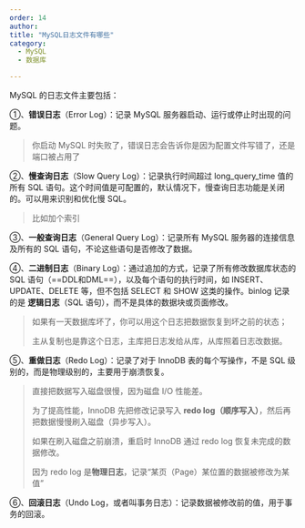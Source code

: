 ```yaml
---
order: 14
author: 
title: "MySQL日志文件有哪些"
category:
  - MySQL 
  - 数据库

---
```


MySQL 的日志文件主要包括：

①、**错误日志**（Error Log）：记录 MySQL 服务器启动、运行或停止时出现的问题。

> 你启动 MySQL 时失败了，错误日志会告诉你是因为配置文件写错了，还是端口被占用了

②、**慢查询日志**（Slow Query Log）：记录执行时间超过 long_query_time 值的所有 SQL 语句。这个时间值是可配置的，默认情况下，慢查询日志功能是关闭的。可以用来识别和优化慢 SQL。

> 比如加个索引

③、**一般查询日志**（General Query Log）：记录所有 MySQL 服务器的连接信息及所有的 SQL 语句，不论这些语句是否修改了数据。

④、**二进制日志**（Binary Log）：通过追加的方式，记录了所有修改数据库状态的 SQL 语句（==DDL和DML==），以及每个语句的执行时间，如 INSERT、UPDATE、DELETE 等，但不包括 SELECT 和 SHOW 这类的操作。binlog 记录的是 **逻辑日志**（SQL 语句），而不是具体的数据块或页面修改。

> 如果有一天数据库坏了，你可以用这个日志把数据恢复到坏之前的状态；
>
> 主从复制也是靠这个日志，主库把日志发给从库，从库照着日志改数据。

⑤、**重做日志**（Redo Log）：记录了对于 InnoDB 表的每个写操作，不是 SQL 级别的，而是物理级别的，主要用于崩溃恢复。

> 直接把数据写入磁盘很慢，因为磁盘 I/O 性能差。
>
> 为了提高性能，InnoDB 先把修改记录写入 **redo log（顺序写入）**，然后再把数据慢慢刷入磁盘（异步写入）。
>
> 如果在刷入磁盘之前崩溃，重启时 InnoDB 通过 redo log 恢复未完成的数据修改。
>
> 因为 redo log 是**物理日志**，记录“某页（Page）某位置的数据被修改为某值”

⑥、**回滚日志**（Undo Log，或者叫事务日志）：记录数据被修改前的值，用于事务的回滚。

